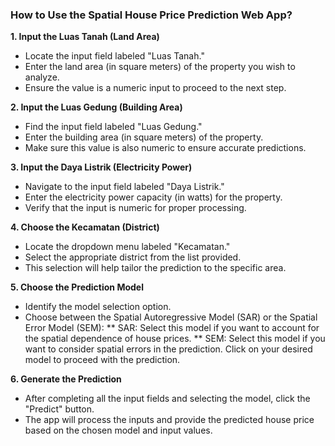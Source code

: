 ### How to Use the Spatial House Price Prediction Web App?
**1. Input the Luas Tanah (Land Area)**
* Locate the input field labeled "Luas Tanah."
* Enter the land area (in square meters) of the property you wish to analyze.
* Ensure the value is a numeric input to proceed to the next step.

**2. Input the Luas Gedung (Building Area)**
* Find the input field labeled "Luas Gedung."
* Enter the building area (in square meters) of the property.
* Make sure this value is also numeric to ensure accurate predictions.

**3. Input the Daya Listrik (Electricity Power)**
* Navigate to the input field labeled "Daya Listrik."
* Enter the electricity power capacity (in watts) for the property.
* Verify that the input is numeric for proper processing.

**4. Choose the Kecamatan (District)**
* Locate the dropdown menu labeled "Kecamatan."
* Select the appropriate district from the list provided.
* This selection will help tailor the prediction to the specific area.

**5. Choose the Prediction Model**
* Identify the model selection option.
* Choose between the Spatial Autoregressive Model (SAR) or the Spatial Error Model (SEM):
** SAR: Select this model if you want to account for the spatial dependence of house prices.
** SEM: Select this model if you want to consider spatial errors in the prediction.
        Click on your desired model to proceed with the prediction.

**6. Generate the Prediction**
* After completing all the input fields and selecting the model, click the "Predict" button.
* The app will process the inputs and provide the predicted house price based on the chosen model and input values.